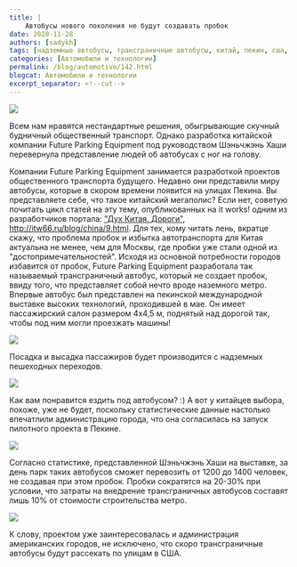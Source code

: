 ```yaml
---
title: |
    Автобусы нового поколения не будут создавать пробок
date: 2010-11-28
authors: [sadykh]
tags: [надземные автобусы, трансграничные автобусы, китай, пекин, сша, администрация города, общественный транспорт будущего, салон автобуса, китайцы, future parking equipment, шэньчжэнь хаши, shenzhen hashi]
categories: [Автомобили и технологии]
permalink: /blog/automotive/142.html
blogcat: Автомобили и технологии
excerpt_separator: <!--cut-->
---
```



![](http://itw66.ru/uploads/images/00/00/05/2010/11/25/60a587.jpg)


Всем нам нравятся нестандартные решения, обыгрывающие скучный будничный общественный транспорт. Однако разработка китайской компании Future Parking Equipment под руководством Шэньчжэнь Хаши перевернула представление людей об автобусах с ног на голову.


<!--cut-->


Компании Future Parking Equipment занимается разработкой проектов общественного транспорта будущего. Недавно они представили миру автобусы, которые в скором времени появится на улицах Пекина. 
Вы представляете себе, что такое китайский мегаполис? Если нет, советую почитать цикл статей на эту тему, опубликованных на it works! одним из разработчиков портала: ["Дух Китая. Дороги"](http://itw66.ru/blog/china/10.html), http://itw66.ru/blog/china/9.html. Для тех, кому читать лень, вкратце скажу, что проблема пробок и избытка автотранспорта для Китая актуальна не менее, чем для Москвы, где пробки уже стали одной из "достопримечательностей".
Исходя из основной потребности городов избавится от пробок, Future Parking Equipment разработала так называемый трансграничный автобус, который не создает пробок, ввиду того, что представляет собой нечто вроде наземного метро.
Впервые автобус был представлен на пекинской международной выставке высоких технологий, проходившей в мае. Он имеет пассажирский салон размером 4х4,5 м, поднятый над дорогой так, чтобы под ним могли проезжать машины! 


![](http://itw66.ru/uploads/images/00/00/05/2010/11/28/8f62ec.jpg)


Посадка и высадка пассажиров будет производится с надземных пешеходных переходов. 


![](http://itw66.ru/uploads/images/00/00/05/2010/11/28/bf8c8e.jpg)


Как вам понравится ездить под автобусом? :) А вот у китайцев выбора, похоже, уже не будет, поскольку статистические данные настолько впечатлили администрацию города, что она согласилась на запуск пилотного проекта в Пекине.


![](http://itw66.ru/uploads/images/00/00/05/2010/11/28/565784.jpg)


Согласно статистике, представленной Шэньчжэнь Хаши на выставке, за день парк таких автобусов сможет перевозить от 1200 до 1400 человек, не создавая при этом пробок. Пробки сократятся на 20-30% при условии, что затраты на внедрение трансграничных автобусов составят лишь 10% от стоимости строительства метро.


![](http://itw66.ru/uploads/images/00/00/05/2010/11/28/07dd68.jpg)


К слову, проектом уже заинтересовалась и администрация американских городов, не исключено, что скоро трансграничные автобусы будут рассекать по улицам в США.
